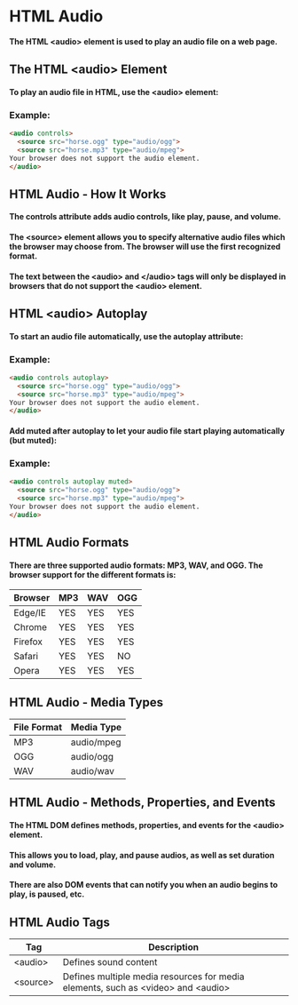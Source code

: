 # HTML Audio
#### The HTML &lt;audio&gt; element is used to play an audio file on a web page.

## The HTML &lt;audio&gt; Element
#### To play an audio file in HTML, use the &lt;audio&gt; element:

### Example:
```html
<audio controls>
  <source src="horse.ogg" type="audio/ogg">
  <source src="horse.mp3" type="audio/mpeg">
Your browser does not support the audio element.
</audio>
```

## HTML Audio - How It Works
#### The controls attribute adds audio controls, like play, pause, and volume.
#### The &lt;source&gt; element allows you to specify alternative audio files which the browser may choose from. The browser will use the first recognized format.
#### The text between the &lt;audio&gt; and &lt;/audio&gt; tags will only be displayed in browsers that do not support the &lt;audio&gt; element.

## HTML &lt;audio&gt; Autoplay
#### To start an audio file automatically, use the autoplay attribute: 

### Example:
```html
<audio controls autoplay>
  <source src="horse.ogg" type="audio/ogg">
  <source src="horse.mp3" type="audio/mpeg">
Your browser does not support the audio element.
</audio>
```
#### Add muted after autoplay to let your audio file start playing automatically (but muted):

### Example:
```html
<audio controls autoplay muted>
  <source src="horse.ogg" type="audio/ogg">
  <source src="horse.mp3" type="audio/mpeg">
Your browser does not support the audio element.
</audio>
```

## HTML Audio Formats
#### There are three supported audio formats: MP3, WAV, and OGG. The browser support for the different formats is: 
| Browser | MP3 | WAV | OGG |
| ------ | ----- | ------ | ----- |
| Edge/IE | YES | YES | YES |
| Chrome | YES | YES | YES |
| Firefox | YES | YES | YES |
| Safari | YES | YES | NO |
| Opera | YES | YES | YES |

## HTML Audio - Media Types
| File Format | Media Type |
| ------ | ----- | 
| MP3 | audio/mpeg | 
| OGG | audio/ogg | 
| WAV | audio/wav | 

## HTML Audio - Methods, Properties, and Events
#### The HTML DOM defines methods, properties, and events for the &lt;audio&gt; element.
#### This allows you to load, play, and pause audios, as well as set duration and volume.
#### There are also DOM events that can notify you when an audio begins to play, is paused, etc.

## HTML Audio Tags

| Tag | Description |
| ------ | ----- | 
| &lt;audio&gt; | Defines sound content | 
| &lt;source&gt; | Defines multiple media resources for media elements, such as &lt;video&gt; and &lt;audio&gt; | 


